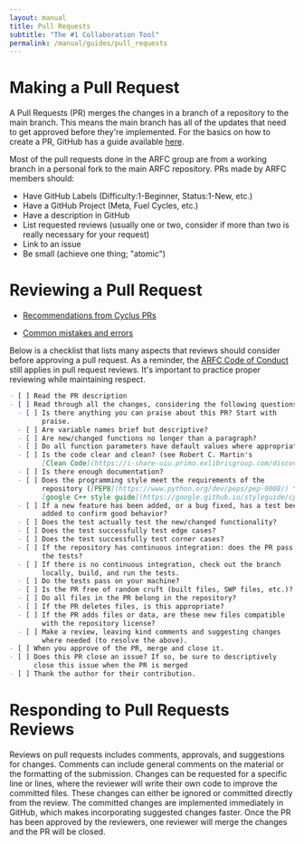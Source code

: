 ```yaml
---
layout: manual
title: Pull Requests
subtitle: "The #1 Collaboration Tool"
permalink: /manual/guides/pull_requests
---
```


# Making a Pull Request

A Pull Requests (PR) merges the changes in a branch of a repository
to the main branch. This means the main branch has all of the updates
that need to get approved before they're implemented.
For the basics on how to create a PR, GitHub has a guide available
[here](https://help.github.com/en/github/collaborating-with-issues-and-pull-requests/creating-a-pull-request).

Most of the pull requests done in the ARFC group are from a working branch
in a personal fork to the main ARFC repository. PRs made by
ARFC members should:

- Have GitHub Labels (Difficulty:1-Beginner, Status:1-New, etc.)
- Have a GitHub Project (Meta, Fuel Cycles, etc.)
- Have a description in GitHub
- List requested reviews (usually one or two, consider if more than
  two is really necessary for your request)
- Link to an issue
- Be small (achieve one thing; "atomic")


# Reviewing a Pull Request

- [Recommendations from Cyclus PRs](https://fuelcycle.org/kernel/pr_review.html)

- [Common mistakes and errors](https://blog.scottnonnenberg.com/top-ten-pull-request-review-mistakes/)

Below is a checklist that lists many aspects that reviews should
consider before approving a pull request. As a reminder, the
[ARFC Code of Conduct](http://arfc.github.io/manual/coc) still applies
in pull request reviews. It's important to practice proper reviewing
while maintaining respect.

```markdown
- [ ] Read the PR description
- [ ] Read through all the changes, considering the following questions.
  - [ ] Is there anything you can praise about this PR? Start with
        praise.
  - [ ] Are variable names brief but descriptive?
  - [ ] Are new/changed functions no longer than a paragraph?
  - [ ] Do all function parameters have default values where appropriate?
  - [ ] Is the code clear and clean? (see Robert C. Martin's
        [Clean Code](https://i-share-uiu.primo.exlibrisgroup.com/discovery/fulldisplay?docid=alma99944155312205899&context=L&vid=01CARLI_UIU:CARLI_UIU&tab=LibraryCatalog&lang=en))
  - [ ] Is there enough documentation?
  - [ ] Does the programming style meet the requirements of the
        repository ([PEP8](https://www.python.org/dev/peps/pep-0008/) for python,
        [google C++ style guide](https://google.github.io/styleguide/cppguide.html), etc.)
  - [ ] If a new feature has been added, or a bug fixed, has a test been
        added to confirm good behavior?
  - [ ] Does the test actually test the new/changed functionality?
  - [ ] Does the test successfully test edge cases?
  - [ ] Does the test successfully test corner cases?
  - [ ] If the repository has continuous integration: does the PR pass
        the tests?
  - [ ] If there is no continuous integration, check out the branch
        locally, build, and run the tests.
  - [ ] Do the tests pass on your machine?
  - [ ] Is the PR free of random cruft (built files, SWP files, etc.)?
  - [ ] Do all files in the PR belong in the repository?
  - [ ] If the PR deletes files, is this appropriate?
  - [ ] If the PR adds files or data, are these new files compatible
        with the repository license?
  - [ ] Make a review, leaving kind comments and suggesting changes
        where needed (to resolve the above).
- [ ] When you approve of the PR, merge and close it.
- [ ] Does this PR close an issue? If so, be sure to descriptively
      close this issue when the PR is merged
- [ ] Thank the author for their contribution.
```

# Responding to Pull Requests Reviews

Reviews on pull requests includes comments, approvals, and
suggestions for changes. Comments can include general comments on the
material or the formatting of the submission. Changes can be
requested for a specific line or lines, where the reviewer will write
their own code to improve the committed files. These changes can
either be ignored or committed directly from the review. The
committed changes are implemented immediately in GitHub, which makes
incorporating suggested changes faster. Once the PR has been approved
by the reviewers, one reviewer will merge the changes and the PR will
be closed.
